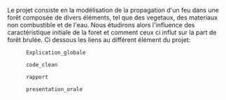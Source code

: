 Le projet consiste en la modélisation de la propagation d'un feu dans une forêt composée de divers éléments, tel que des vegetaux, des materiaux non combustible et de l'eau.
Nous étudirons alors l'influence des caractéristique initiale de la foret et comment ceux ci influt sur la part de forêt brulée.
Ci dessous les liens au différent élément du projet:

          Explication_globale
          
          code_clean
          
          rapport
          
          presentation_orale
